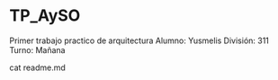 # TP_AySO
Primer trabajo practico de arquitectura
Alumno: Yusmelis
División: 311
Turno: Mañana

cat readme.md
